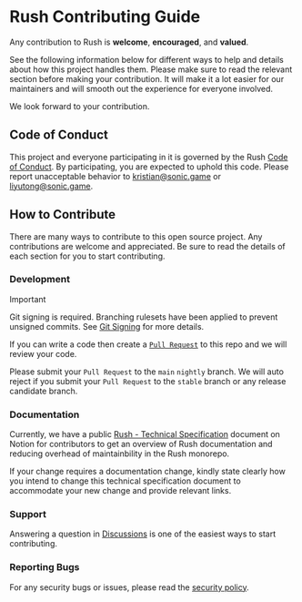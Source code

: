 # Rush Contributing Guide

Any contribution to Rush is **welcome**, **encouraged**, and **valued**.

See the following information below for different ways to help and details about how this project handles them. Please make sure to read the relevant section before making your contribution. It will make it a lot easier for our maintainers and will smooth out the experience for everyone involved.

We look forward to your contribution.


## Code of Conduct

This project and everyone participating in it is governed by the Rush [Code of Conduct](CODE_OF_CONDUCT.md). By participating, you are expected to uphold this code. Please report unacceptable behavior to <kristian@sonic.game> or <liyutong@sonic.game>.

## How to Contribute

There are many ways to contribute to this open source project. Any contributions are welcome and appreciated. Be sure to read the details of each section for you to start contributing.

### Development

> [!IMPORTANT]
> Git signing is required. Branching rulesets have been applied to prevent unsigned commits. See [Git Signing](https://docs.github.com/en/authentication/managing-commit-signature-verification/signing-commits) for more details.

If you can write a code then create a [`Pull Request`](.github/PULL_REQUEST_TEMPLATE.md) to this repo and we will review your code.

Please submit your `Pull Request` to the ```main``` `nightly` branch. We will auto reject if you submit your `Pull Request` to the ```stable``` branch or any release candidate branch.

### Documentation

Currently, we have a public [Rush - Technical Specification](https://mirrorworldfun.notion.site/Rush-Technical-Specification-1232d67d7b5f80bdbb88e4aee3378856?pvs=4) document on Notion for contributors to get an overview of Rush documentation and reducing overhead of maintainbility in the Rush monorepo.

If your change requires a documentation change, kindly state clearly how you intend to change this technical specification document to accommodate your new change and provide relevant links.

### Support

Answering a question in [Discussions](https://github.com/mirrorworld-universe/rush/discussions) is one of the easiest ways to start contributing.

### Reporting Bugs

For any security bugs or issues, please read the [security policy](SECURITY.md).
